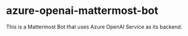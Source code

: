 # azure-openai-mattermost-bot

This is a Mattermost Bot that uses Azure OpenAI Service as its backend.
